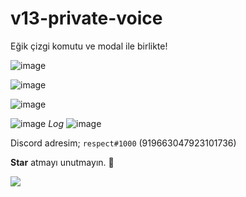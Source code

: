 # v13-private-voice

Eğik çizgi komutu ve modal ile birlikte!

![image](https://user-images.githubusercontent.com/79569914/161393531-a2a8316a-574a-4674-9256-fafee82a248f.png)

![image](https://user-images.githubusercontent.com/79569914/161393628-6c0d19e9-84d0-452c-8743-c82aef13bb0c.png)

![image](https://user-images.githubusercontent.com/79569914/161393645-41bd7d57-8fc4-4e92-a8a3-2be6e7e06e40.png)

![image](https://user-images.githubusercontent.com/79569914/161393543-9ab99146-1661-4197-82c9-d1a1d9a333d8.png)
*Log*
![image](https://user-images.githubusercontent.com/79569914/161393655-56a43560-5757-4ddf-801d-bc5fac6eca9a.png)

Discord adresim; `respect#1000` (919663047923101736)

**Star** atmayı unutmayın. 🌟

![](https://komarev.com/ghpvc/?username=respect0&color=dc143c)
